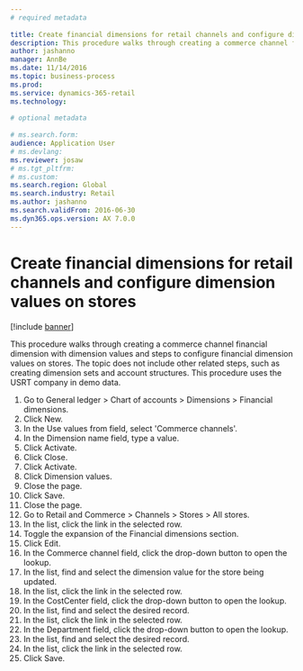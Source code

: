 ```yaml
--- 
# required metadata 
 
title: Create financial dimensions for retail channels and configure dimension values on stores
description: This procedure walks through creating a commerce channel financial dimension with dimension values and steps to configure financial dimension values on stores. 
author: jashanno
manager: AnnBe 
ms.date: 11/14/2016
ms.topic: business-process 
ms.prod:  
ms.service: dynamics-365-retail 
ms.technology:  
 
# optional metadata 
 
# ms.search.form:   
audience: Application User 
# ms.devlang:  
ms.reviewer: josaw
# ms.tgt_pltfrm:  
# ms.custom:  
ms.search.region: Global
ms.search.industry: Retail
ms.author: jashanno
ms.search.validFrom: 2016-06-30 
ms.dyn365.ops.version: AX 7.0.0 
---
```

# Create financial dimensions for retail channels and configure dimension values on stores

[!include [banner](../includes/banner.md)]

This procedure walks through creating a commerce channel financial dimension with dimension values and steps to configure financial dimension values on stores. The topic does not include other related steps, such as creating dimension sets and account structures. This procedure uses the USRT company in demo data.

1. Go to General ledger > Chart of accounts > Dimensions > Financial dimensions.
2. Click New.
3. In the Use values from field, select 'Commerce channels'.
4. In the Dimension name field, type a value.
5. Click Activate.
6. Click Close.
7. Click Activate.
8. Click Dimension values.
9. Close the page.
10. Click Save.
11. Close the page.
12. Go to Retail and Commerce > Channels > Stores > All stores.
13. In the list, click the link in the selected row.
14. Toggle the expansion of the Financial dimensions section.
15. Click Edit.
16. In the Commerce channel field, click the drop-down button to open the lookup.
17. In the list, find and select the dimension value for the store being updated.
18. In the list, click the link in the selected row.
19. In the CostCenter field, click the drop-down button to open the lookup.
20. In the list, find and select the desired record.
21. In the list, click the link in the selected row.
22. In the Department field, click the drop-down button to open the lookup.
23. In the list, find and select the desired record.
24. In the list, click the link in the selected row.
25. Click Save.

